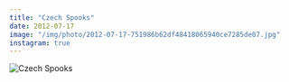 ```yaml
---
title: "Czech Spooks"
date: 2012-07-17
image: "/img/photo/2012-07-17-751986b62df48418065940ce7285de07.jpg"
instagram: true
---
```


![Czech Spooks](/img/photo/2012-07-17-751986b62df48418065940ce7285de07.jpg)
